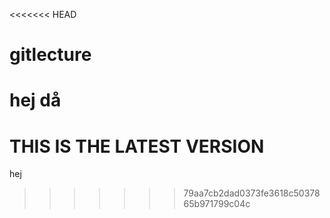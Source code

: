<<<<<<< HEAD
# gitlecture
hej
då
=======
# THIS IS THE LATEST VERSION
hej
>>>>>>> 79aa7cb2dad0373fe3618c5037865b971799c04c
